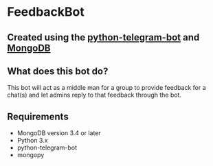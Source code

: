 # FeedbackBot

## Created using the [python-telegram-bot](https://github.com/python-telegram-bot/python-telegram-bot) and [MongoDB](https://www.mongodb.com)

## What does this bot do?

This bot will act as a middle man for a group to provide feedback for a chat(s) and let admins reply to that feedback through the bot.

## Requirements
* MongoDB version 3.4 or later
* Python 3.x
* python-telegram-bot
* mongopy
